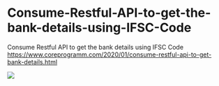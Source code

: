 # Consume-Restful-API-to-get-the-bank-details-using-IFSC-Code
Consume Restful API to get the bank details using IFSC Code
https://www.coreprogramm.com/2020/01/consume-restful-api-to-get-bank-details.html


<img src="https://1.bp.blogspot.com/-tUz_owFfHck/XhyZu3lBdzI/AAAAAAAABLQ/t_o2M7VzIsAAHGwyqbLLDBCZrIq1EDlRACLcBGAsYHQ/s1600/CoreProgramm_GetBankDetails_5.png"/>
